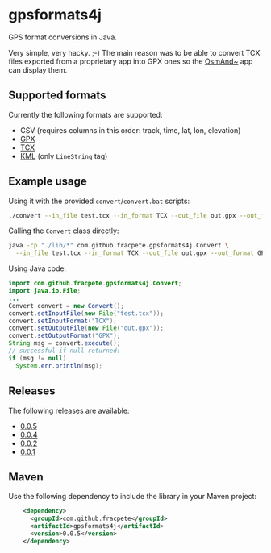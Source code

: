 # gpsformats4j

GPS format conversions in Java.

Very simple, very hacky. ;-) The main reason was to be able to convert
TCX files exported from a proprietary app into GPX ones so the 
[OsmAnd~](https://fossdroid.com/a/osmand~.html) app can display them.

## Supported formats

Currently the following formats are supported:

* CSV (requires columns in this order: track, time, lat, lon, elevation)
* [GPX](https://en.wikipedia.org/wiki/GPS_Exchange_Format)
* [TCX](https://en.wikipedia.org/wiki/Training_Center_XML)
* [KML](https://en.wikipedia.org/wiki/Keyhole_Markup_Language) (only `LineString` tag)

## Example usage

Using it with the provided `convert`/`convert.bat` scripts:

```bash
./convert --in_file test.tcx --in_format TCX --out_file out.gpx --out_format GPX
```

Calling the `Convert` class directly:

```bash
java -cp "./lib/*" com.github.fracpete.gpsformats4j.Convert \
  --in_file test.tcx --in_format TCX --out_file out.gpx --out_format GPX
```

Using Java code:

```java
import com.github.fracpete.gpsformats4j.Convert;
import java.io.File;
...
Convert convert = new Convert();
convert.setInputFile(new File("test.tcx"));
convert.setInputFormat("TCX");
convert.setOutputFile(new File("out.gpx"));
convert.setOutputFormat("GPX");
String msg = convert.execute();
// successful if null returned:
if (msg != null)
  System.err.println(msg);
```

## Releases

The following releases are available:

* [0.0.5](https://github.com/fracpete/gpsformats4j/releases/download/gpsformats4j-0.0.5/gpsformats4j-0.0.5-bin.zip)
* [0.0.4](https://github.com/fracpete/gpsformats4j/releases/download/gpsformats4j-0.0.4/gpsformats4j-0.0.4-bin.zip)
* [0.0.2](https://github.com/fracpete/gpsformats4j/releases/download/v0.0.2/gpsformats4j-0.0.2-bin.zip)
* [0.0.1](https://github.com/fracpete/gpsformats4j/releases/download/v0.0.1/gpsformats4j-0.0.1-bin.zip)


## Maven

Use the following dependency to include the library in your Maven project:
```xml
    <dependency>
      <groupId>com.github.fracpete</groupId>
      <artifactId>gpsformats4j</artifactId>
      <version>0.0.5</version>
    </dependency>
```
